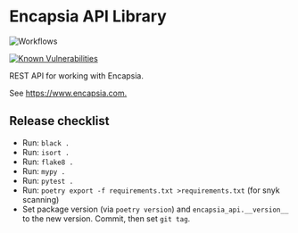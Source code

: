 # Encapsia API Library

![Workflows](https://github.com/encapsia/encapsia-api/actions/workflows/main.yml/badge.svg)

[![Known Vulnerabilities](https://snyk.io/test/github/encapsia/encapsia-api/badge.svg?targetFile=requirements.txt)](https://snyk.io/test/github/encapsia/encapsia-api?targetFile=requirements.txt)

REST API for working with Encapsia.

See <https://www.encapsia.com.>

## Release checklist

* Run: `black .`
* Run: `isort .`
* Run: `flake8 .`
* Run: `mypy .`
* Run: `pytest .`
* Run: `poetry export -f requirements.txt >requirements.txt` (for snyk scanning)
* Set package version (via `poetry version`) and `encapsia_api.__version__` to the new version. Commit, then set `git tag`.
